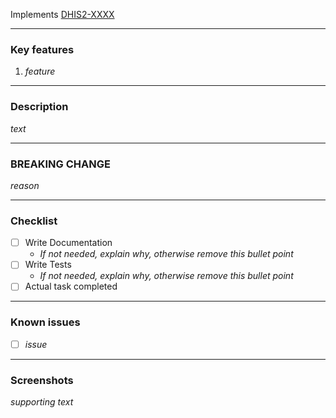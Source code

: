 Implements [DHIS2-XXXX](https://dhis2.atlassian.net/browse/DHIS2-XXXX)

---

### Key features
<!-- Remove if not applicable -->
1. _feature_

---

### Description

_text_

---

### BREAKING CHANGE
<!-- Remove if not applicable -->
_reason_

---

### Checklist

-   [ ] Write Documentation
    - _If not needed, explain why, otherwise remove this bullet point_
-   [ ] Write Tests
    - _If not needed, explain why, otherwise remove this bullet point_
-   [ ] Actual task completed
---

### Known issues
<!-- Remove if not applicable -->
-   [ ] _issue_

---

### Screenshots
<!-- Remove if not applicable -->
_supporting text_
